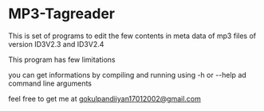 # MP3-Tagreader

 This is set of programs to edit the few contents in meta data of mp3 files of version ID3V2.3 and ID3V2.4 

 This program has few limitations  

 you can get informations by compiling and running using -h or --help ad command line arguments

 feel free to get me at gokulpandiiyan17012002@gmail.com
